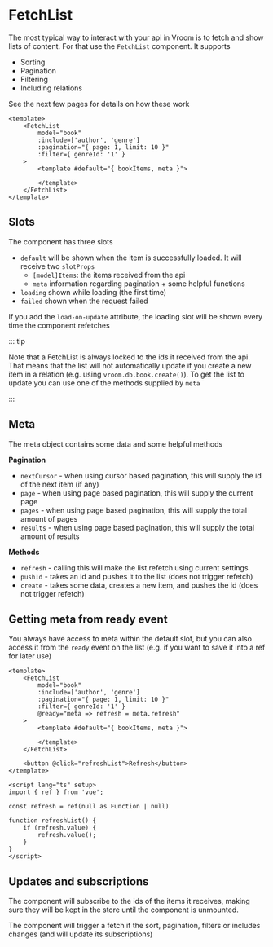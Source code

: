 # FetchList

The most typical way to interact with your api in Vroom is to fetch and show
lists of content. For that use the `FetchList` component. It supports

- Sorting
- Pagination
- Filtering
- Including relations

See the next few pages for details on how these work

```vue
<template>
    <FetchList
        model="book"
        :include=['author', 'genre']
        :pagination="{ page: 1, limit: 10 }"
        :filter={ genreId: '1' }
    >
        <template #default="{ bookItems, meta }">
            
        </template>
    </FetchList>
</template>
```

## Slots

The component has three slots

- `default` will be shown when the item is successfully loaded. It will receive
  two `slotProps`
  - `[model]Items`: the items received from the api
  - `meta` information regarding pagination + some helpful functions
- `loading` shown while loading (the first time)
- `failed` shown when the request failed

If you add the `load-on-update` attribute, the loading slot will be shown every
time the component refetches

::: tip

Note that a FetchList is always locked to the ids it received from the api. That
means that the list will not automatically update if you create a new item in a
relation (e.g. using `vroom.db.book.create()`). To get the list to update you
can use one of the methods supplied by `meta`

:::

## Meta

The meta object contains some data and some helpful methods

**Pagination**

- `nextCursor` - when using cursor based pagination, this will supply the id of
  the next item (if any)
- `page` - when using page based pagination, this will supply the current page
- `pages` - when using page based pagination, this will supply the total amount
  of pages
- `results` - when using page based pagination, this will supply the total
  amount of results

**Methods**

- `refresh` - calling this will make the list refetch using current settings
- `pushId` - takes an id and pushes it to the list (does not trigger refetch)
- `create` - takes some data, creates a new item, and pushes the id (does not
  trigger refetch)

## Getting meta from ready event

You always have access to meta within the default slot, but you can also access
it from the `ready` event on the list (e.g. if you want to save it into a ref
for later use)

```vue
<template>
    <FetchList
        model="book"
        :include=['author', 'genre']
        :pagination="{ page: 1, limit: 10 }"
        :filter={ genreId: '1' }
        @ready="meta => refresh = meta.refresh"
    >
        <template #default="{ bookItems, meta }">
            
        </template>
    </FetchList>

    <button @click="refreshList">Refresh</button>
</template>

<script lang="ts" setup>
import { ref } from 'vue';

const refresh = ref(null as Function | null)

function refreshList() {
    if (refresh.value) {
        refresh.value();
    }
}
</script>
```

## Updates and subscriptions

The component will subscribe to the ids of the items it receives, making sure
they will be kept in the store until the component is unmounted.

The component will trigger a fetch if the sort, pagination, filters or includes
changes (and will update its subscriptions)
